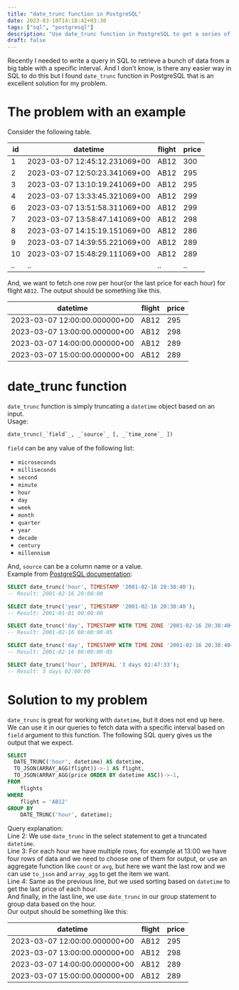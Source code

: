 ```yaml
---
title: "date_trunc function in PostgreSQL"
date: 2023-03-10T14:18:42+03:30
tags: ["sql", "postgresql"]
description: "Use date_trunc function in PostgreSQL to get a series of data based on a specific interval."
draft: false
---
```

Recently I needed to write a query in SQL to retrieve a bunch of data from a big table with a specific interval. And I don't know, is there any easier way in SQL to do this but I found `date_trunc` function in PostgreSQL that is an excellent solution for my problem.
# The problem with an example

Consider the following table.

|id |datetime |flight |price |
|---|---|---|---|
|1 |2023-03-07 12:45:12.231069+00 |AB12|300 |
|2 |2023-03-07 12:50:23.341069+00 |AB12|295 |
|3 |2023-03-07 13:10:19.241069+00 |AB12|295 |
|4 |2023-03-07 13:33:45.321069+00 |AB12|299 |
|6 |2023-03-07 13:51:58.311069+00 |AB12|299 |
|7 |2023-03-07 13:58:47.141069+00 |AB12|298 |
|8 |2023-03-07 14:15:19.151069+00 |AB12|286 |
|9 |2023-03-07 14:39:55.221069+00 |AB12|289 |
|10 |2023-03-07 15:48:29.111069+00 |AB12|289 |
|.. |.. |.. |.. |

And, we want to fetch one row per hour(or the last price for each hour) for flight `AB12`.
The output should be something like this.

|datetime |flight |price |
|---|---|---|
|2023-03-07 12:00:00.000000+00 |AB12|295 |
|2023-03-07 13:00:00.000000+00 |AB12|298 |
|2023-03-07 14:00:00.000000+00 |AB12|289 |
|2023-03-07 15:00:00.000000+00 |AB12|289 |

# date_trunc function

`date_trunc` function is simply truncating a `datetime` object based on an input.  
Usage:
```sql
date_trunc(_`field`_, _`source`_ [, _`time_zone`_ ])
```

`field` can be any value of the following list:
- `microseconds`
- `milliseconds`
- `second`
- `minute`
- `hour`
- `day`
- `week`
- `month`
- `quarter`
- `year`
- `decade`
- `century`
- `millennium`

And, `source` can be a column name or a value.  
Example from [PostgreSQL documentation](https://www.postgresql.org/docs/current/functions-datetime.html#FUNCTIONS-DATETIME-TRUNC):
```sql
SELECT date_trunc('hour', TIMESTAMP '2001-02-16 20:38:40');
-- Result: 2001-02-16 20:00:00

SELECT date_trunc('year', TIMESTAMP '2001-02-16 20:38:40');
-- Result: 2001-01-01 00:00:00

SELECT date_trunc('day', TIMESTAMP WITH TIME ZONE '2001-02-16 20:38:40+00');
-- Result: 2001-02-16 00:00:00-05

SELECT date_trunc('day', TIMESTAMP WITH TIME ZONE '2001-02-16 20:38:40+00', 'Australia/Sydney');
-- Result: 2001-02-16 08:00:00-05

SELECT date_trunc('hour', INTERVAL '3 days 02:47:33');
-- Result: 3 days 02:00:00
```
# Solution to my problem

`date_trunc` is great for working with `datetime`, but it does not end up here. We can use it in our queries to fetch data with a specific interval based on `field` argument to this function.
The following SQL query gives us the output that we expect.

```sql {linenos=table}
SELECT
  DATE_TRUNC('hour', datetime) AS datetime,
  TO_JSON(ARRAY_AGG(flight))->-1 AS flight,
  TO_JSON(ARRAY_AGG(price ORDER BY datetime ASC))->-1,
FROM
    flights
WHERE
    flight = 'AB12'
GROUP BY
    DATE_TRUNC('hour', datetime);
```

Query explanation:  
Line 2: We use `date_trunc` in the select statement to get a truncated `datetime`.  
Line 3: For each hour we have multiple rows, for example at 13:00 we have four rows of data and we need to choose one of them for output, or use an aggregate function like `count` or `avg`, but here we want the last row and we can use `to_json` and `array_agg` to get the item we want.  
Line 4: Same as the previous line, but we used sorting based on `datetime` to get the last price of each hour.  
And finally, in the last line, we use `date_trunc` in our group statement to group data based on the hour.  
Our output should be something like this:

|datetime |flight |price |
|---|---|---|
|2023-03-07 12:00:00.000000+00 |AB12|295 |
|2023-03-07 13:00:00.000000+00 |AB12|298 |
|2023-03-07 14:00:00.000000+00 |AB12|289 |
|2023-03-07 15:00:00.000000+00 |AB12|289 |
